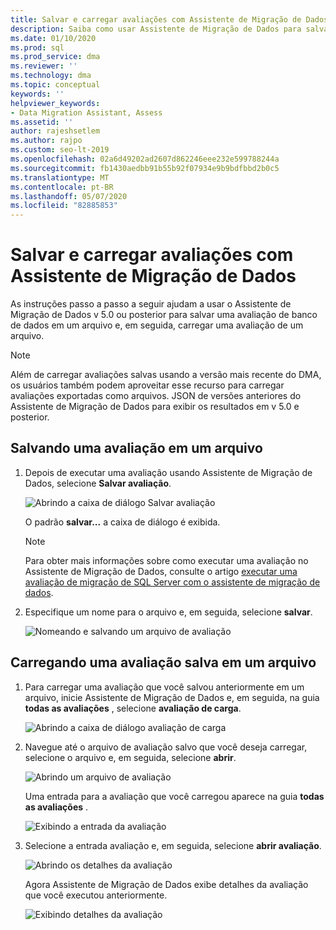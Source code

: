 ```yaml
---
title: Salvar e carregar avaliações com Assistente de Migração de Dados
description: Saiba como usar Assistente de Migração de Dados para salvar e carregar avaliações.
ms.date: 01/10/2020
ms.prod: sql
ms.prod_service: dma
ms.reviewer: ''
ms.technology: dma
ms.topic: conceptual
keywords: ''
helpviewer_keywords:
- Data Migration Assistant, Assess
ms.assetid: ''
author: rajeshsetlem
ms.author: rajpo
ms.custom: seo-lt-2019
ms.openlocfilehash: 02a6d49202ad2607d862246eee232e599788244a
ms.sourcegitcommit: fb1430aedbb91b55b92f07934e9b9bdfbbd2b0c5
ms.translationtype: MT
ms.contentlocale: pt-BR
ms.lasthandoff: 05/07/2020
ms.locfileid: "82885853"
---
```

# <a name="save-and-load-assessments-with-data-migration-assistant"></a>Salvar e carregar avaliações com Assistente de Migração de Dados

As instruções passo a passo a seguir ajudam a usar o Assistente de Migração de Dados v 5.0 ou posterior para salvar uma avaliação de banco de dados em um arquivo e, em seguida, carregar uma avaliação de um arquivo.

> [!NOTE]
> Além de carregar avaliações salvas usando a versão mais recente do DMA, os usuários também podem aproveitar esse recurso para carregar avaliações exportadas como arquivos. JSON de versões anteriores do Assistente de Migração de Dados para exibir os resultados em v 5.0 e posterior.

## <a name="saving-an-assessment-to-a-file"></a>Salvando uma avaliação em um arquivo

1. Depois de executar uma avaliação usando Assistente de Migração de Dados, selecione **Salvar avaliação**.

   ![Abrindo a caixa de diálogo Salvar avaliação](../dma/media/dma-save-load-assessments/dma-open-save-dialog.png)

   O padrão **salvar...** a caixa de diálogo é exibida.

   > [!NOTE]
   > Para obter mais informações sobre como executar uma avaliação no Assistente de Migração de Dados, consulte o artigo [executar uma avaliação de migração de SQL Server com o assistente de migração de dados](../dma/dma-assesssqlonprem.md).

2. Especifique um nome para o arquivo e, em seguida, selecione **salvar**.

   ![Nomeando e salvando um arquivo de avaliação](../dma/media/dma-save-load-assessments/dma-name-save-assessment.png)

## <a name="loading-an-assessment-saved-to-a-file"></a>Carregando uma avaliação salva em um arquivo

1. Para carregar uma avaliação que você salvou anteriormente em um arquivo, inicie Assistente de Migração de Dados e, em seguida, na guia **todas as avaliações** , selecione **avaliação de carga**.

   ![Abrindo a caixa de diálogo avaliação de carga](../dma/media/dma-save-load-assessments/dma-open-load-dialog.png)

2. Navegue até o arquivo de avaliação salvo que você deseja carregar, selecione o arquivo e, em seguida, selecione **abrir**.

   ![Abrindo um arquivo de avaliação](../dma/media/dma-save-load-assessments/dma-open-assessment.png)

   Uma entrada para a avaliação que você carregou aparece na guia **todas as avaliações** .

   ![Exibindo a entrada da avaliação](../dma/media/dma-save-load-assessments/dma-display-assessment-entry.png)

3. Selecione a entrada avaliação e, em seguida, selecione **abrir avaliação**.

   ![Abrindo os detalhes da avaliação](../dma/media/dma-save-load-assessments/dma-open-assessment-detail.png)

   Agora Assistente de Migração de Dados exibe detalhes da avaliação que você executou anteriormente.

   ![Exibindo detalhes da avaliação](../dma/media/dma-save-load-assessments/dma-display-assessment-detail.png)

